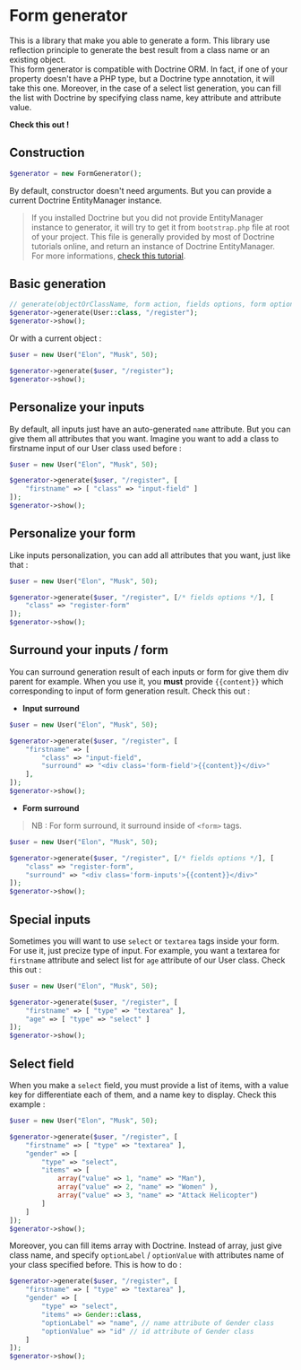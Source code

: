 # Form generator
This is a library that make you able to generate a form. This library use reflection principle to generate the best result from a class name or an existing object.  
This form generator is compatible with Doctrine ORM. In fact, if one of your property doesn't have a PHP type, but a Doctrine type annotation, it will take this one.
Moreover, in the case of a select list generation, you can fill the list with Doctrine by specifying class name, key attribute and attribute value.  

**Check this out !**

## Construction
```php
$generator = new FormGenerator();
```
By default, constructor doesn't need arguments. But you can provide a current Doctrine EntityManager instance.
> If you installed Doctrine but you did not provide EntityManager instance to generator, it will try to get it from `bootstrap.php` file at root of your project. This file
> is generally provided by most of Doctrine tutorials online, and return an instance of Doctrine EntityManager.  
> For more informations, [check this tutorial](https://www.doctrine-project.org/projects/doctrine-orm/en/2.9/reference/configuration.html).

## Basic generation
```php
// generate(objectOrClassName, form action, fields options, form options)
$generator->generate(User::class, "/register");
$generator->show();
```

Or with a current object :
```php
$user = new User("Elon", "Musk", 50);

$generator->generate($user, "/register");
$generator->show();
```

## Personalize your inputs
By default, all inputs just have an auto-generated `name` attribute. But you can give them all attributes that you want. Imagine you want to add a class to firstname input of our User class used before :
```php
$user = new User("Elon", "Musk", 50);

$generator->generate($user, "/register", [
    "firstname" => [ "class" => "input-field" ]
]);
$generator->show();
```

## Personalize your form
Like inputs personalization, you can add all attributes that you want, just like that :
```php
$user = new User("Elon", "Musk", 50);

$generator->generate($user, "/register", [/* fields options */], [
    "class" => "register-form"
]);
$generator->show();
```

## Surround your inputs / form
You can surround generation result of each inputs or form for give them div parent for example. When you use it, you **must** provide `{{content}}` which corresponding to input of form generation result. Check this out :  
- **Input surround**
```php
$user = new User("Elon", "Musk", 50);

$generator->generate($user, "/register", [
    "firstname" => [
        "class" => "input-field",
        "surround" => "<div class='form-field'>{{content}}</div>"
    ],
]);
$generator->show();
```

- **Form surround**
> NB : For form surround, it surround inside of `<form>` tags.
```php
$user = new User("Elon", "Musk", 50);

$generator->generate($user, "/register", [/* fields options */], [
    "class" => "register-form",
    "surround" => "<div class='form-inputs'>{{content}}</div>"
]);
$generator->show();
```

## Special inputs
Sometimes you will want to use `select` or `textarea` tags inside your form. For use it, just precize type of input. For example, you want a textarea for `firstname` attribute and select list for `age` attribute of our User class. Check this out :
```php
$user = new User("Elon", "Musk", 50);

$generator->generate($user, "/register", [
    "firstname" => [ "type" => "textarea" ],
    "age" => [ "type" => "select" ]
]);
$generator->show();
```


## Select field
When you make a `select` field, you must provide a list of items, with a value key for differentiate each of them, and a name key to display. Check this example :
```php
$user = new User("Elon", "Musk", 50);

$generator->generate($user, "/register", [
    "firstname" => [ "type" => "textarea" ],
    "gender" => [
        "type" => "select",
        "items" => [
            array("value" => 1, "name" => "Man"),
            array("value" => 2, "name" => "Women" ),
            array("value" => 3, "name" => "Attack Helicopter")
        ]
    ]
]);
$generator->show();
```

Moreover, you can fill items array with Doctrine. Instead of array, just give class name, and specify `optionLabel` / `optionValue` with attributes name of your class specified before. This is how to do :
```php
$generator->generate($user, "/register", [
    "firstname" => [ "type" => "textarea" ],
    "gender" => [
        "type" => "select",
        "items" => Gender::class,
        "optionLabel" => "name", // name attribute of Gender class
        "optionValue" => "id" // id attribute of Gender class
    ]
]);
$generator->show();
```